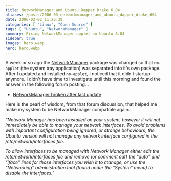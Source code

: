 ```yaml
---
title: NetworkManager and Ubuntu Dapper Drake 6.04
aliases: /posts/2006-03-networkmanager_and_ubuntu_dapper_drake_604
date: 2006-03-02 11:26:39
categories: [ "Linux", "Open Source" ]
tags: [ "Ubuntu", "NetworkManager" ]
summary: Fixing NetworkManager applet on Ubuntu 6.04
sidebar: true
images: hero.webp
hero: hero.webp
---
```


A week or so ago the
[NetworkManager](http://www.gnome.org/projects/NetworkManager/) package was
changed so that `nm-applet` (the system tray application) was separated into
it's own package. After I updated and installed `nm-applet`, I noticed that it
didn't startup anymore. I didn't have time to investigate until this morning and
found the answer in the following forum posting...

  * [NetworkManager broken after last update](http://www.ubuntuforums.org/showthread.php?t=134251)

Here is the pearl of wisdom, from that forum discussion, that helped me make
my system to be NetworkManager compatible again.

_"Network Manager has been installed on your system, however it will not
immediately be able to manage your network interfaces. To avoid problems with
important configuration being ignored, or strange behaviours, the Ubuntu version
will not manage any network interface configured in the /etc/network/interfaces file._

_To allow interfaces to be managed with Network Manager either edit the
/etc/network/interfaces file and remove (or comment out) the "auto" and "iface"
lines for those interfaces you wish it to manage, or use the "Networking"
administration tool (found under the "System" menu) to disable the interfaces."_

